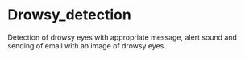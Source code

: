 # Drowsy_detection
Detection of drowsy eyes with appropriate message, alert sound and sending of email with an image of drowsy eyes. 
